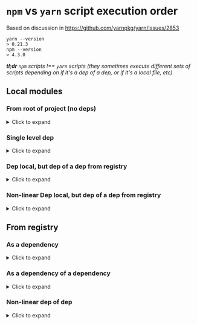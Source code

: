 # `npm` vs `yarn` script execution order

Based on discussion in https://github.com/yarnpkg/yarn/issues/2853

```shell
yarn --version
> 0.21.3
npm --version
> 4.3.0
```

_**tl;dr** `npm` scripts !== `yarn` scripts
(they sometimes execute different sets of scripts depending on if it's a dep of a dep,
or if it's a local file, etc)_

## Local modules

### From root of project (no deps)

<details><summary>Click to expand</summary><p>

See [`package.json@v2.0.0`](https://github.com/jesstelford/npm-scripts-test/blob/v2.0.0/package.json)

#### `npm`

```shell
git clone --branch v2.0.0 https://github.com/jesstelford/npm-scripts-test.git
cd npm-scripts-test
npm install
```

#### `yarn`

```shell
git clone --branch v2.0.0 https://github.com/jesstelford/npm-scripts-test.git
cd npm-scripts-test
yarn
```

#### Output

```shell
cat node_modules/npm-scripts-test/scripts
```

##### `npm`

```plain
npm-scripts-test.preinstall
npm-scripts-test.install
npm-scripts-test.postinstall
npm-scripts-test.prepublish
npm-scripts-test.prepare
```

##### `yarn`

```plain
npm-scripts-test.preinstall
npm-scripts-test.install
npm-scripts-test.postinstall
npm-scripts-test.prepublish
```

##### The diff

```diff
--- a/yarn-scripts
+++ b/npm-scripts
@@ -2,4 +2,3 @@ npm-scripts-test.preinstall
 npm-scripts-test.install
 npm-scripts-test.postinstall
 npm-scripts-test.prepublish
+npm-scripts-test.prepare
```

</p></details>

### Single level dep

<details><summary>Click to expand</summary><p>

See [`package.json@v2.0.0`](https://github.com/jesstelford/npm-scripts-test/blob/v2.0.0/package.json)

#### `npm`

```shell
git clone --branch v2.0.0 https://github.com/jesstelford/npm-scripts-test.git
mkdir test-single-level-npm
cd test-single-level-npm
npm init -y .
npm install --save ../npm-scripts-test
```

#### `yarn`

```shell
git clone --branch v2.0.0 https://github.com/jesstelford/npm-scripts-test.git
mkdir test-single-level-yarn
cd test-single-level-yarn
yarn init -y .
yarn add file:../npm-scripts-test
```

#### Output

```shell
cat node_modules/npm-scripts-test/scripts
```

##### `npm`

```plain
npm-scripts-test.preinstall
npm-scripts-test.install
npm-scripts-test.postinstall
```

##### `yarn`

```plain
npm-scripts-test.preinstall
npm-scripts-test.install
npm-scripts-test.postinstall
npm-scripts-test.prepublish
npm-scripts-test.prepublish
npm-scripts-test.prepare
npm-scripts-test.preinstall
npm-scripts-test.install
npm-scripts-test.postinstall
```

##### The diff

```diff
--- a/npm-scripts
+++ b/yarn-scripts
@@ -1,9 +1,3 @@
 npm-scripts-test.preinstall
 npm-scripts-test.install
 npm-scripts-test.postinstall
-npm-scripts-test.prepublish
-npm-scripts-test.prepublish
-npm-scripts-test.prepare
-npm-scripts-test.preinstall
-npm-scripts-test.install
-npm-scripts-test.postinstall
```

</p></details>

### Dep local, but dep of a dep from registry

<details><summary>Click to expand</summary><p>

See [`npm-scripts-test-parent/package.json@v1.0.0`](https://github.com/jesstelford/npm-scripts-test-parent/blob/v1.0.0/package.json)

#### `npm`

```shell
git clone --branch v1.0.0 https://github.com/jesstelford/npm-scripts-test-parent.git
mkdir test-dep-of-dep-npm
cd test-dep-of-dep-npm
npm init -y .
npm install --save ../npm-scripts-test-parent
```

#### `yarn`

```shell
git clone --branch v1.0.0 https://github.com/jesstelford/npm-scripts-test-parent.git
mkdir test-dep-of-dep-yarn
cd test-dep-of-dep-yarn
yarn init -y .
yarn add file:../npm-scripts-test-parent
```

#### Output

_(output is the same for both `npm` & `yarn`)_

```shell
cat node_modules/npm-scripts-test/scripts
```

```plain
npm-scripts-test.preinstall
npm-scripts-test.install
npm-scripts-test.postinstall
npm-scripts-test.prepublish
npm-scripts-test.prepare
npm-scripts-test.prepublish
npm-scripts-test.prepare
npm-scripts-test.preinstall
npm-scripts-test.install
npm-scripts-test.postinstall
```

</p></details>

### Non-linear Dep local, but dep of a dep from registry

<details><summary>Click to expand</summary><p>

See [`npm-scripts-test-parent/package.json@v1.0.0`](https://github.com/jesstelford/npm-scripts-test-parent/blob/v1.0.0/package.json)

#### `npm`

```shell
git clone --branch v1.0.0 https://github.com/jesstelford/npm-scripts-test-parent.git
mkdir test-dep-of-dep-npm
cd test-dep-of-dep-npm
npm init -y .
npm install --save ../npm-scripts-test-parent
npm install --save ../npm-scripts-test
rm -rf node_modules
npm install
```

#### `yarn`

```shell
git clone --branch v1.0.0 https://github.com/jesstelford/npm-scripts-test-parent.git
mkdir test-dep-of-dep-yarn
cd test-dep-of-dep-yarn
yarn init -y .
yarn add file:../npm-scripts-test-parent
yarn add file:../npm-scripts-test
rm -rf node_modules yarn.lock
yarn
```

#### Output

```shell
cat node_modules/npm-scripts-test/scripts
```

##### `npm`

```plain
npm-scripts-test.preinstall
npm-scripts-test.install
npm-scripts-test.postinstall
```

##### `yarn`

```plain
npm-scripts-test.preinstall
npm-scripts-test.install
npm-scripts-test.postinstall
npm-scripts-test.prepublish
npm-scripts-test.prepublish
npm-scripts-test.prepare
npm-scripts-test.preinstall
npm-scripts-test.install
npm-scripts-test.postinstall
```

##### The diff

```diff
--- a/npm-scripts
+++ b/yarn-scripts
@@ -1,9 +1,3 @@
 npm-scripts-test.preinstall
 npm-scripts-test.install
 npm-scripts-test.postinstall
-npm-scripts-test.prepublish
-npm-scripts-test.prepublish
-npm-scripts-test.prepare
-npm-scripts-test.preinstall
-npm-scripts-test.install
-npm-scripts-test.postinstall
```

</p></details>

## From registry

### As a dependency

<details><summary>Click to expand</summary><p>

See [`package.json@v2.0.0`](https://github.com/jesstelford/npm-scripts-test/blob/v2.0.0/package.json)

#### `npm`

```shell
npm init -y .
npm install --save npm-scripts-test@2.0.0
```

#### `yarn`

```shell
yarn init -y .
yarn add npm-scripts-test@2.0.0
```

#### Output

_(output is the same for both `npm` & `yarn`)_

```shell
cat node_modules/npm-scripts-test/scripts
```

```plain
npm-scripts-test.preinstall
npm-scripts-test.install
npm-scripts-test.postinstall
npm-scripts-test.prepublish
npm-scripts-test.prepare
npm-scripts-test.prepublish
npm-scripts-test.prepare
npm-scripts-test.preinstall
npm-scripts-test.install
npm-scripts-test.postinstall
```

</p></details>

### As a dependency of a dependency

<details><summary>Click to expand</summary><p>

See [`npm-scripts-test-parent/package.json@v1.0.0`](https://github.com/jesstelford/npm-scripts-test-parent/blob/v1.0.0/package.json)

#### `npm`

```shell
npm init -y .
npm install --save npm-scripts-test-parent@1.0.0
```

#### `yarn`

```shell
yarn init -y .
yarn add npm-scripts-test-parent@1.0.0
```

#### Output

_(output is the same for both `npm` & `yarn`)_

```shell
cat node_modules/npm-scripts-test/scripts
```

```plain
npm-scripts-test.preinstall
npm-scripts-test.install
npm-scripts-test.postinstall
npm-scripts-test.prepublish
npm-scripts-test.prepare
npm-scripts-test.prepublish
npm-scripts-test.prepare
npm-scripts-test.preinstall
npm-scripts-test.install
npm-scripts-test.postinstall
```

</p></details>

### Non-linear dep of dep

<details><summary>Click to expand</summary><p>

See [`npm-scripts-test-parent/package.json@v1.0.0`](https://github.com/jesstelford/npm-scripts-test-parent/blob/v1.0.0/package.json)

#### `npm`

```shell
npm init -y .
npm install --save npm-scripts-test-parent@1.0.0
npm install --save npm-scripts-test@2.0.0
rm -rf node_modules
npm install
```

#### `yarn`

```shell
yarn init -y .
yarn add npm-scripts-test-parent@1.0.0
yarn add npm-scripts-test@2.0.0
rm -rf node_modules yarn.lock
yarn
```

#### Output

_(output is the same for both `npm` & `yarn`)_

```shell
cat node_modules/npm-scripts-test/scripts
```

```plain
npm-scripts-test.preinstall
npm-scripts-test.install
npm-scripts-test.postinstall
npm-scripts-test.prepublish
npm-scripts-test.prepare
npm-scripts-test.prepublish
npm-scripts-test.prepare
npm-scripts-test.preinstall
npm-scripts-test.install
npm-scripts-test.postinstall
```

</p></details>

